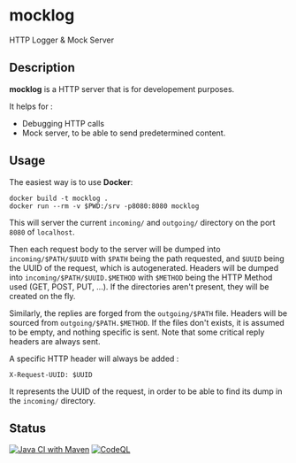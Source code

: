 # mocklog
HTTP Logger &amp; Mock Server

## Description

**mocklog** is a HTTP server that is for developement purposes.

It helps for :
* Debugging HTTP calls 
* Mock server, to be able to send predetermined content. 

## Usage

The easiest way is to use **Docker**:

    docker build -t mocklog .
    docker run --rm -v $PWD:/srv -p8080:8080 mocklog

This will server the current `incoming/` and `outgoing/` directory on the port `8080` of `localhost`.

Then each request body to the server will be dumped into `incoming/$PATH/$UUID` with `$PATH` being the path requested, and `$UUID` being the UUID of the request, which is autogenerated. Headers will be dumped into `incoming/$PATH/$UUID.$METHOD` with `$METHOD` being the HTTP Method used (GET, POST, PUT, ...). If the directories aren't present, they will be created on the fly.

Similarly, the replies are forged from the `outgoing/$PATH` file. Headers will be sourced from `outgoing/$PATH.$METHOD`. If the files don't exists, it is assumed to be empty, and nothing specific is sent. Note that some critical reply headers are always sent.

A specific HTTP header will always be added :

    X-Request-UUID: $UUID
    
It represents the UUID of the request, in order to be able to find its dump in the `incoming/` directory.

## Status

[![Java CI with Maven](https://github.com/steveschnepp/mocklog/actions/workflows/maven.yml/badge.svg)](https://github.com/steveschnepp/mocklog/actions/workflows/maven.yml)
[![CodeQL](https://github.com/steveschnepp/mocklog/actions/workflows/codeql-analysis.yml/badge.svg)](https://github.com/steveschnepp/mocklog/actions/workflows/codeql-analysis.yml)
